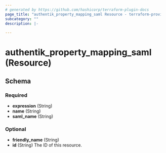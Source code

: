 ```yaml
---
# generated by https://github.com/hashicorp/terraform-plugin-docs
page_title: "authentik_property_mapping_saml Resource - terraform-provider-authentik"
subcategory: ""
description: |-
  
---
```


# authentik_property_mapping_saml (Resource)





<!-- schema generated by tfplugindocs -->
## Schema

### Required

- **expression** (String)
- **name** (String)
- **saml_name** (String)

### Optional

- **friendly_name** (String)
- **id** (String) The ID of this resource.



